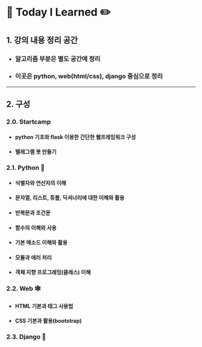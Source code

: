 # :book: Today I Learned :pencil2:

## 1. 강의 내용 정리 공간

* ### 알고리즘 부분은 별도 공간에 정리

* ### 이곳은 python, web(html/css), django 중심으로 정리



-------------------

## 2. 구성

### 2.0. Startcamp

* #### python 기초와 flask 이용한 간단한 웹프레임워크 구성

* #### 텔레그램 봇 만들기



### 2.1. Python :snake:

* #### 식별자와 연산자의 이해

* #### 문자열, 리스트, 튜플, 딕셔너리에 대한 이해와 활용

* #### 반복문과 조건문

* #### 함수의 이해와 사용

* #### 기본 메소드 이해와 활용

* #### 모듈과 에러 처리

* #### 객체 지향 프로그래밍(클래스) 이해



### 2.2. Web :spider_web:

* #### HTML 기본과 태그 사용법

* #### CSS 기본과 활용(bootstrap)



### 2.3. Django :black_square_button: